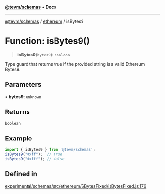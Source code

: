 [**@tevm/schemas**](../../README.md) • **Docs**

***

[@tevm/schemas](../../modules.md) / [ethereum](../README.md) / isBytes9

# Function: isBytes9()

> **isBytes9**(`bytes9`): `boolean`

Type guard that returns true if the provided string is a valid Ethereum Bytes9.

## Parameters

• **bytes9**: `unknown`

## Returns

`boolean`

## Example

```ts
import { isBytes9 } from '@tevm/schemas';
isBytes9("0xff");  // true
isBytes9("0xfff"); // false
````

## Defined in

[experimental/schemas/src/ethereum/SBytesFixed/isBytesFixed.js:176](https://github.com/evmts/tevm-monorepo/blob/main/experimental/schemas/src/ethereum/SBytesFixed/isBytesFixed.js#L176)
